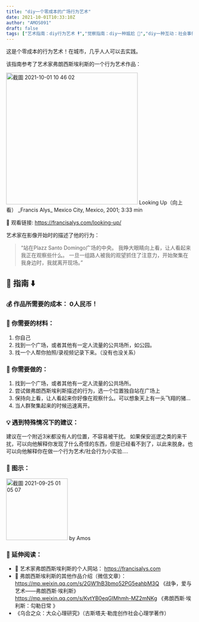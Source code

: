```yaml
---
title: "diy一个零成本的广场行为艺术"
date: 2021-10-01T10:33:10Z
author: "AMOS091"
draft: false
tags: ["艺术指南：diy行为艺术 🕴","觉察指南：diy一种尴尬 😬","diy一种互动：社会事件","觉察指南：diy一种看 👁","经济：diy一个超低成本的创作"]
---
```


这是个零成本的行为艺术！在城市，几乎人人可以去实践。

该指南参考了艺术家弗朗西斯埃利斯的一个行为艺术作品：

<img width="355" alt="截圖 2021-10-01 10 46 02" src="https://user-images.githubusercontent.com/91636953/135603336-49a6d905-6d3c-4f8d-983a-04ecd3b6873b.png">
Looking Up（向上看）
_Francis Alys_
Mexico City, Mexico, 2001; 3:33 min

🔗 观看链接: https://francisalys.com/looking-up/

艺术家在影像开始时的描述了他的行为：
> “站在Plazz Santo Domingo广场的中央。
我睁大眼睛向上看，让人看起来我正在观察些什么。
一旦一组路人被我的观望抓住了注意力，开始聚集在我身边时，我就离开现场。”

## 📖 指南 ⬇️

### 💰 作品所需要的成本： 0人民币！

### 🔧 你需要的材料：
1.    你自己
2.   找到一个广场，或者其他有一定人流量的公共场所，如公园。
3.   找一个人帮你拍照/录视频记录下来。（没有也没关系）

### 🔫 你需要做的：
1.    找到一个广场，或者其他有一定人流量的公共场所。
2.   尝试做弗朗西斯埃利斯描述的行为，选一个位置独自站在广场上
3.   保持向上看，让人看起来你好像在观察什么。可以想象天上有一头飞翔的猪...
4.   当人群聚集起来的时候迅速离开。

### 💡 遇到特殊情况下的建议：
建议在一个附近3米都没有人的位置，不容易被干扰。
如果保安巡逻之类的来干扰，可以向他解释你发现了什么奇怪的东西，但是已经看不到了，以此来脱身。也可以向他解释你在做一个行为艺术/社会行为小实验….

### 🥸 图示：
<img width="166" alt="截圖 2021-09-25 01 05 07" src="https://user-images.githubusercontent.com/91636953/135603470-a9e16754-582b-4ccf-803a-a2cb8eb0785f.png">
by Amos

### 👀 延伸阅读：
- 🔗 艺术家弗朗西斯埃利斯的个人网站： https://francisalys.com
- 🔗 弗朗西斯埃利斯的其他作品介绍（微信文章）：
https://mp.weixin.qq.com/s/2GW1hB3bmo52PG5eahbM3Q   《战争，爱与艺术——弗朗西斯·埃利斯》
https://mp.weixin.qq.com/s/KvtYB0eqGIMhmh-MZ2mNKg    《弗朗西斯·埃利斯：勾勒日常 》
- 《乌合之众：大众心理研究》（古斯塔夫·勒庞创作社会心理学著作） 



